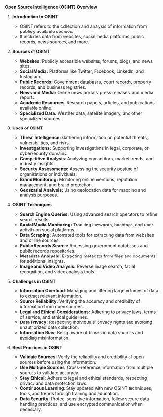 **Open Source Intelligence (OSINT) Overview**

1. **Introduction to OSINT**
   - OSINT refers to the collection and analysis of information from publicly available sources.
   - It includes data from websites, social media platforms, public records, news sources, and more.

2. **Sources of OSINT**
   - **Websites:** Publicly accessible websites, forums, blogs, and news sites.
   - **Social Media:** Platforms like Twitter, Facebook, LinkedIn, and Instagram.
   - **Public Records:** Government databases, court records, property records, and business registries.
   - **News and Media:** Online news portals, press releases, and media reports.
   - **Academic Resources:** Research papers, articles, and publications available online.
   - **Specialized Data:** Weather data, satellite imagery, and other specialized sources.

3. **Uses of OSINT**
   - **Threat Intelligence:** Gathering information on potential threats, vulnerabilities, and risks.
   - **Investigations:** Supporting investigations in legal, corporate, or cybersecurity domains.
   - **Competitive Analysis:** Analyzing competitors, market trends, and industry insights.
   - **Security Assessments:** Assessing the security posture of organizations or individuals.
   - **Brand Monitoring:** Monitoring online mentions, reputation management, and brand protection.
   - **Geospatial Analysis:** Using geolocation data for mapping and analysis purposes.

4. **OSINT Techniques**
   - **Search Engine Queries:** Using advanced search operators to refine search results.
   - **Social Media Monitoring:** Tracking keywords, hashtags, and user activity on social platforms.
   - **Data Scraping:** Automated tools for extracting data from websites and online sources.
   - **Public Records Search:** Accessing government databases and public records repositories.
   - **Metadata Analysis:** Extracting metadata from files and documents for additional insights.
   - **Image and Video Analysis:** Reverse image search, facial recognition, and video analysis tools.

5. **Challenges in OSINT**
   - **Information Overload:** Managing and filtering large volumes of data to extract relevant information.
   - **Source Reliability:** Verifying the accuracy and credibility of information from open sources.
   - **Legal and Ethical Considerations:** Adhering to privacy laws, terms of service, and ethical guidelines.
   - **Data Privacy:** Respecting individuals' privacy rights and avoiding unauthorized data collection.
   - **Information Bias:** Being aware of biases in data sources and avoiding misinformation.

6. **Best Practices in OSINT**
   - **Validate Sources:** Verify the reliability and credibility of open sources before using the information.
   - **Use Multiple Sources:** Cross-reference information from multiple sources to validate accuracy.
   - **Stay Ethical:** Adhere to legal and ethical standards, respecting privacy and data protection laws.
   - **Continuous Learning:** Stay updated with new OSINT techniques, tools, and trends through training and education.
   - **Data Security:** Protect sensitive information, follow secure data handling practices, and use encrypted communication when necessary.
